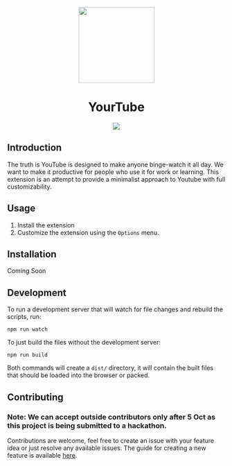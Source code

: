 <p align="center"><img src="https://www.flaticon.com/svg/static/icons/svg/3039/3039386.svg" align="center" width="175"></p>
<h1 align="center">YourTube</h1>
<p align="center">
<img src="https://github.com/gurrrung/YourTube/workflows/YourTube/badge.svg" align="center">
</p>

## Introduction

The truth is YouTube is designed to make anyone binge-watch it all day. We want to make it productive for people who use it for work or learning. This extension is an attempt to provide a minimalist approach to Youtube with full customizability.

## Usage
1) Install the extension
2) Customize the extension using the `Options` menu.

## Installation

Coming Soon

## Development

To run a development server that will watch for file changes and rebuild the scripts, run:

```
npm run watch
```

To just build the files without the development server:

```
npm run build
```

Both commands will create a `dist/` directory, it will contain the built files that should be loaded into the browser or packed.

## Contributing

### Note: We can accept outside contributors only after 5 Oct as this project is being submitted to a hackathon.

Contributions are welcome, feel free to create an issue with your feature idea or just resolve any available issues. The guide for creating a new feature is available [here](https://github.com/gurrrung/YourTube/blob/master/CONTRIBUTING.md).

